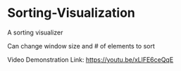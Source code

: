 # Sorting-Visualization
A sorting visualizer

Can change window size and # of elements to sort

Video Demonstration Link: https://youtu.be/xLlFE6ceQqE
